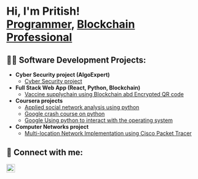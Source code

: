 <h1>Hi, I'm Pritish! <br/><a href="https://github.com/pritish-004">Programmer</a>, <a href="https://www.linkedin.com/in/pritish-naik/">Blockchain Professional</a></h1>

<h2>👨‍💻 Software Development Projects:</h2>

- <b>Cyber Security project (AlgoExpert)</b>
  - [Cyber Security project](https://github.com/pritish-004/APT-GET-Vulnerability-exploit)
- <b>Full Stack Web App (React, Python, Blockchain)</b>
  - [Vaccine supplychain using Blockchain abd Encrypted QR code](https://github.com/pritish-004/Vaccine-Blocks)
- <b>Coursera projects</b>
  - [Applied social network analysis using python](https://github.com/pritish-004/Coursera-Projects/tree/main/Applied-Social-Network-Analysis-in-Python-Course-work-Assignments)
  - [Google crash course on python](https://github.com/pritish-004/Coursera-Projects/tree/main/Crash-course-on-python)
  - [Google Using python to interact with the operating system](https://github.com/pritish-004/Coursera-Projects/tree/main/Using-python-to-interact-with-the-operating-system)
- <b>Computer Networks project</b>
  - [Multi-location Network Implementation using Cisco Packet Tracer](https://github.com/pritish-004/Multi-location-Network-Implementation-using-Cisco-Packet-Tracer)


<h2> 🤳 Connect with me:</h2>

[<img align="left" alt="Pritish | LinkedIn" width="22px" src="https://cdn.jsdelivr.net/npm/simple-icons@v3/icons/linkedin.svg" />][linkedin]

[linkedin]: https://www.linkedin.com/in/pritish-naik/


<!--
**pritish-004/pritish-004** is a ✨ _special_ ✨ repository because its `README.md` (this file) appears on your GitHub profile.

Here are some ideas to get you started:

- 🔭 I’m currently working on ...
- 🌱 I’m currently learning ...
- 👯 I’m looking to collaborate on ...
- 🤔 I’m looking for help with ...
- 💬 Ask me about ...
- 📫 How to reach me: ...
- 😄 Pronouns: ...
- ⚡ Fun fact: ...
-->
